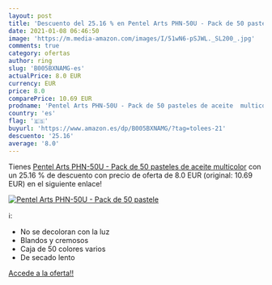 ```yaml
---
layout: post
title: 'Descuento del 25.16 % en Pentel Arts PHN-50U - Pack de 50 pastele'
date: 2021-01-08 06:46:50
image: 'https://m.media-amazon.com/images/I/51wN6-pSJWL._SL200_.jpg'
comments: true
category: ofertas
author: ring
slug: 'B005BXNAMG-es'
actualPrice: 8.0 EUR
currency: EUR
price: 8.0
comparePrice: 10.69 EUR
prodname: 'Pentel Arts PHN-50U - Pack de 50 pasteles de aceite  multicolor'
country: 'es'
flag: '🇪🇸'
buyurl: 'https://www.amazon.es/dp/B005BXNAMG/?tag=tolees-21'
descuento: '25.16'
average: '8.0'
---
```


Tienes [Pentel Arts PHN-50U - Pack de 50 pasteles de aceite  multicolor](https://www.amazon.es/dp/B005BXNAMG/?tag=tolees-21) con un 25.16 % de descuento con precio de oferta de 8.0 EUR (original: 10.69 EUR) en el siguiente enlace!

[![Pentel Arts PHN-50U - Pack de 50 pastele](https://m.media-amazon.com/images/I/51wN6-pSJWL._SL200_.jpg)](https://www.amazon.es/dp/B005BXNAMG/?tag=tolees-21)

ℹ️:

- No se decoloran con la luz
- Blandos y cremosos
- Caja de 50 colores varios
- De secado lento

[Accede a la oferta!!](https://www.amazon.es/dp/B005BXNAMG/?tag=tolees-21)
